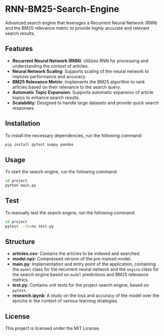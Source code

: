 # RNN-BM25-Search-Engine

Advanced search engine that leverages a Recurrent Neural Network (RNN) and the BM25 relevance metric to provide highly accurate and relevant search results.

## Features

- **Recurrent Neural Network (RNN)**: Utilizes RNN for processing and understanding the context of articles.
- **Neural Network Scaling**: Supports scaling of the neural network to improve performance and accuracy.
- **BM25 Relevance Metric**: Implements the BM25 algorithm to rank articles based on their relevance to the search query.
- **Automatic Topic Expansion**: Supports automatic expansion of article topics to enhance search results.
- **Scalability**: Designed to handle large datasets and provide quick search responses.

## Installation

To install the necessary dependencies, run the following command:

```bash
pip install pytest numpy pandas
```

## Usage

To start the search engine, run the following command:

```bash
cd project
python main.py
```

## Test

To manually test the search engine, run the following command:
```bash
cd project
pytest --tb=no test.py
```

## Structure

- **articles.csv**: Contains the articles to be indexed and searched.
- **model.npz**: Compressed version of the pre-trained model.
- **main.py**: Implementation and entry point of the application, containing the `model` class for the recurrent neural network and the `engine` class for the search engine based on `model` predictions and BM25 relevance metrics.
- **test.py**: Contains unit tests for the project search engine, based on `pytest`.
- **research.ipynb**: A study on the loss and accuracy of the model over the epochs in the context of various learning strategies. 

## License

This project is licensed under the MIT License.
